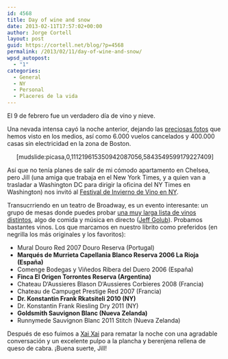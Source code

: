 ```yaml
---
id: 4568
title: Day of wine and snow
date: 2013-02-11T17:57:02+00:00
author: Jorge Cortell
layout: post
guid: https://cortell.net/blog/?p=4568
permalink: /2013/02/11/day-of-wine-and-snow/
wpsd_autopost:
  - "1"
categories:
  - General
  - NY
  - Personal
  - Placeres de la vida
---
```

</p> 

El 9 de febrero fue un verdadero día de vino y nieve.

Una nevada intensa cayó la noche anterior, dejando las [preciosas fotos](https://robinlangsdorf.com/new-blog/2013/2/11/winter-wonderland-weekend-nyc "https://robinlangsdorf.com/new-blog/2013/2/11/winter-wonderland-weekend-nyc") que hemos visto en los medios, así como 6.000 vuelos cancelados y 400.000 casas sin electricidad en la zona de Boston.

<p style="text-align: center">
  [mudslide:picasa,0,111219615350942087056,5843549599179227409]
</p>

Así que no tenía planes de salir de mi cómodo apartamento en Chelsea, pero Jill (una amiga que trabaja en el New York Times, y a quien van a trasladar a Washington DC para dirigir la oficina del NY Times en Washington) nos invitó al <a title="https://nywinefestivals.com" href="https://nywinefestivals.com" target="_blank">Festival de Invierno de Vino en NY</a>.

Transucrriendo en un teatro de Broadway, es un evento interesante: un grupo de mesas donde puedes probar <a title="https://nywinefestivals.com/Wine_List_Winter_Wine_2013.html" href="https://nywinefestivals.com/Wine_List_Winter_Wine_2013.html" target="_blank">una muy larga lista de vinos distintos</a>, algo de comida y música en directo (<a title="https://www.jeffgolub.com/" href="https://www.jeffgolub.com/" target="_blank">Jeff Golub</a>). Probamos bastantes vinos. Los que marcamos en nuestro librito como preferidos (en negrilla los más originales y los favoritos):

  * Mural Douro Red 2007 Douro Reserva (Portugal)
  * **Marqués de Murrieta Capellania Blanco Reserva 2006 La Rioja (España)**
  * Comenge Bodegas y Viñedos Ribera del Duero 2006 (España)
  * **Finca El Origen Torrontes Reserva (Argentina)**
  * Chateau D‘Aussieres Blason D‘Aussieres Corbieres 2008 (Francia)
  * Chateau de Campuget Prestige Red 2007 (Francia)
  * **Dr. Konstantin Frank Rkatsiteli 2010 (NY)**
  * Dr. Konstantin Frank Riesling Dry 2011 (NY)
  * **Goldsmith Sauvignon Blanc (Nueva Zelanda)**
  * Runnymede Sauvignon Blanc 2011 Stitch (Nueva Zelanda)

Después de eso fuimos a <a title="https://www.xaixaiwinebar.com" href="https://www.xaixaiwinebar.com" target="_blank">Xai Xai</a> para rematar la noche con una agradable conversación y un excelente pulpo a la plancha y berenjena rellena de queso de cabra. ¡Buena suerte, Jill!
